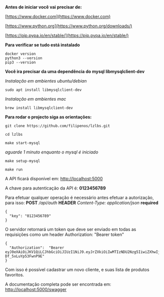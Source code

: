 **Antes de iniciar você vai precisar de:**

[https://www.docker.com](https://www.docker.com)

[https://www.python.org](https://www.python.org/downloads/)

[https://pip.pypa.io/en/stable/](https://pip.pypa.io/en/stable/)

**Para verificar se tudo está instalado**

    docker version
    python3 --version
    pip3 --version

**Você ira precisar da uma dependência do mysql libmysqlclient-dev**

*Instalação em ambientes ubuntu/debian*

    sudo apt install libmysqlclient-dev

*Instalação em ambientes mac*

    brew install libmysqlclient-dev

**Para rodar o projecto siga as orientações:**

    git clone https://github.com/filipenos/lzlbs.git

    cd lzlbs

    make start-mysql

*aguarde 1 minuto enquanto o mysql é iniciado*

    make setup-mysql

    make run

A API ficará disponível  em: [http://localhost:5000](https://localhost:5000/)

A chave para autenticação da API é: **0123456789**

Para efetuar qualquer operação é necessário antes efetuar a autorização, para isso:
**POST** */api/auth*
**HEADER** *Content-Type: application/json* **required**

    {
      "key": "0123456789"
    }

O servidor retornará um token que deve ser enviado em todas as requisições como um header
Authorization: "Bearer token"

    {
      "Authorization":  "Bearer eyJ0eXAiOiJKV1QiLCJhbGciOiJIUzI1NiJ9.eyJrZXkiOiIwMTIzNDU2Nzg5IiwiZXhwIjoxNTY4ODM5NzAzfQ.8gi2JBmC_FtIDZiEQwfIm0WgG-Df_5xLuYp53FwnP9E"
    }

Com isso é possível cadastrar um novo cliente, e suas lista de produtos favoritos.

A documentação completa pode ser encontrada em: [http://localhost:5000/swagger](http://localhost:5000/swagger)
